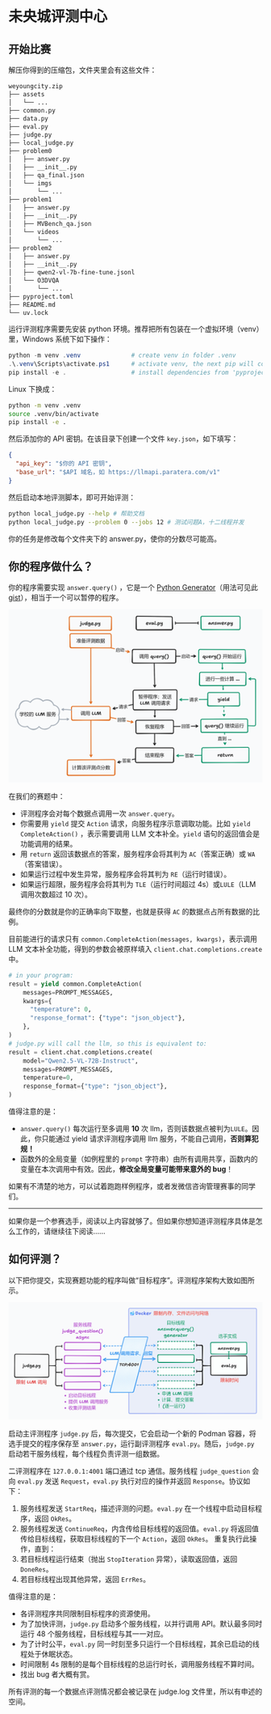 # 未央城评测中心

## 开始比赛

解压你得到的压缩包，文件夹里会有这些文件：

```plaintext
weyoungcity.zip
├── assets
│   └── ...
├── common.py
├── data.py
├── eval.py
├── judge.py
├── local_judge.py
├── problem0
│   ├── answer.py
│   ├── __init__.py
│   ├── qa_final.json
│   └── imgs
│       └── ...
├── problem1
│   ├── answer.py
│   ├── __init__.py
│   ├── MVBench_qa.json
│   └── videos
│       └── ...
├── problem2
│   ├── answer.py
│   ├── __init__.py
│   ├── qwen2-vl-7b-fine-tune.jsonl
│   └── O3DVQA
│       └── ...
├── pyproject.toml
├── README.md
└── uv.lock
```

运行评测程序需要先安装 python 环境。推荐把所有包装在一个虚拟环境（venv）里，Windows 系统下如下操作：

```powershell
python -m venv .venv              # create venv in folder .venv
.\.venv\Scripts\activate.ps1      # activate venv, the next pip will come from .venv
pip install -e .                  # install dependencies from 'pyproject.toml' in editable mode
```

Linux 下换成：

```bash
python -m venv .venv
source .venv/bin/activate
pip install -e .
```

然后添加你的 API 密钥。在该目录下创建一个文件 `key.json`，如下填写：

```json
{
  "api_key": "$你的 API 密钥",
  "base_url": "$API 域名，如 https://llmapi.paratera.com/v1"
}
```

然后启动本地评测脚本，即可开始评测：

```bash
python local_judge.py --help # 帮助文档
python local_judge.py --problem 0 --jobs 12 # 测试问题A，十二线程并发
```

你的任务是修改每个文件夹下的 answer.py，使你的分数尽可能高。

## 你的程序做什么？

你的程序需要实现 `answer.query()` ，它是一个 [Python Generator](https://docs.python.org/3/reference/expressions.html#yield-expressions)（用法可见此 [gist](https://gist.github.com/kolypto/3240037e46bce47d4374331decc298f1)），相当于一个可以暂停的程序。

![你的程序与评测程序流程图](assets/process.png)

在我们的赛题中：

- 评测程序会对每个数据点调用一次 `answer.query`。
- 你需要用 `yield` 提交 `Action` 请求，向服务程序示意调取功能。比如 `yield CompleteAction()` ，表示需要调用 LLM 文本补全。`yield` 语句的返回值会是功能调用的结果。
- 用 `return` 返回该数据点的答案，服务程序会将其判为 `AC`（答案正确）或 `WA`（答案错误）。
- 如果运行过程中发生异常，服务程序会将其判为 `RE`（运行时错误）。
- 如果运行超限，服务程序会将其判为 `TLE`（运行时间超过 4s）或`LULE`（LLM 调用次数超过 10 次）。

最终你的分数就是你的正确率向下取整，也就是获得 `AC` 的数据点占所有数据的比例。

目前能进行的请求只有 `common.CompleteAction(messages, kwargs)`，表示调用 LLM 文本补全功能，得到的参数会被原样填入 `client.chat.completions.create` 中。

```python
# in your program:
result = yield common.CompleteAction(
    messages=PROMPT_MESSAGES,
    kwargs={
      "temperature": 0,
      "response_format": {"type": "json_object"},
    },
)
# judge.py will call the llm, so this is equivalent to:
result = client.chat.completions.create(
    model="Qwen2.5-VL-72B-Instruct",
    messages=PROMPT_MESSAGES,
    temperature=0,
    response_format={"type": "json_object"},
)
```

值得注意的是：

- `answer.query()` 每次运行至多调用 **10** 次 llm，否则该数据点被判为`LULE`。因此，你只能通过 yield 请求评测程序调用 llm 服务，不能自己调用，**否则算犯规！**
- 函数外的全局变量（如例程里的 `prompt` 字符串）由所有调用共享，函数内的变量在本次调用中有效。因此，**修改全局变量可能带来意外的 bug**！

如果有不清楚的地方，可以试着跑跑样例程序，或者发微信咨询管理赛事的同学们。

---

如果你是一个参赛选手，阅读以上内容就够了。但如果你想知道评测程序具体是怎么工作的，请继续往下阅读……

## 如何评测？

以下把你提交，实现赛题功能的程序叫做“目标程序”。评测程序架构大致如图所示。

![目前评测程序架构](assets/judge.png)

启动主评测程序 `judge.py` 后，每次提交，它会启动一个新的 Podman 容器，将选手提交的程序保存至 `answer.py`，运行副评测程序 `eval.py`。随后，`judge.py` 启动若干服务线程，每个线程负责评测一组数据。

二评测程序在 `127.0.0.1:4001` 端口通过 tcp 通信。服务线程 `judge_question` 会向 `eval.py` 发送 `Request`，`eval.py` 执行对应的操作并返回 `Response`。协议如下：

1. 服务线程发送 `StartReq`，描述评测的问题。`eval.py` 在一个线程中启动目标程序，返回 `OkRes`。
2. 服务线程发送 `ContinueReq`，内含传给目标线程的返回值。`eval.py` 将返回值传给目标线程，获取目标线程的下一个 `Action`，返回 `OkRes`。
   重复执行此操作，直到：
3. 若目标线程运行结束（抛出 `StopIteration` 异常），读取返回值，返回 `DoneRes`。
4. 若目标线程出现其他异常，返回 `ErrRes`。

值得注意的是：

- 各评测程序共同限制目标程序的资源使用。
- 为了加快评测，`judge.py` 启动多个服务线程，以并行调用 API。默认最多同时运行 48 个服务线程，目标线程与其一一对应。
- 为了计时公平，`eval.py` 同一时刻至多只运行一个目标线程，其余已启动的线程处于休眠状态。
- 时间限制 4s 限制的是每个目标线程的总运行时长，调用服务线程不算时间。
- 找出 bug 者大概有赏。

所有评测的每一个数据点评测情况都会被记录在 judge.log 文件里，所以有申述的空间。

